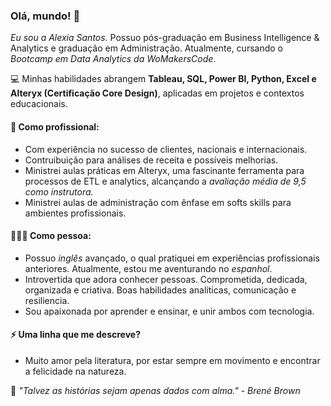 ### Olá, mundo! 🔭 

_Eu sou a Alexia Santos._ Possuo pós-graduação em Business Intelligence & Analytics e graduação em Administração. Atualmente, cursando o *Bootcamp em Data Analytics da WoMakersCode*.

💻 Minhas habilidades abrangem **Tableau, SQL, Power BI, Python, Excel e Alteryx (Certificação Core Design)**, aplicadas em projetos e contextos educacionais. 

#### 🌱 Como profissional:
- Com experiência no sucesso de clientes, nacionais e internacionais. 
- Contruibuição para análises de receita e possíveis melhorias.  
- Ministrei aulas práticas em Alteryx, uma fascinante ferramenta para processos de ETL e analytics, alcançando a _avaliação média de 9,5 como instrutora._ 
- Ministrei aulas de administração com ênfase em softs skills para ambientes profissionais. 

#### 👩🏻‍🚀 Como pessoa: 
- Possuo *inglês* avançado, o qual pratiquei em experiências profissionais anteriores. Atualmente, estou me aventurando no *espanhol*.
- Introvertida que adora conhecer pessoas. Comprometida, dedicada, organizada e criativa. Boas habilidades analíticas, comunicação e resiliencia. 
- Sou apaixonada por aprender e ensinar, e unir ambos com tecnologia.

#### ⚡ Uma linha que me descreve?
- Muito amor pela literatura, por estar sempre em movimento e encontrar a felicidade na natureza.

🍃 _"Talvez as histórias sejam apenas dados com alma." - Brené Brown_
